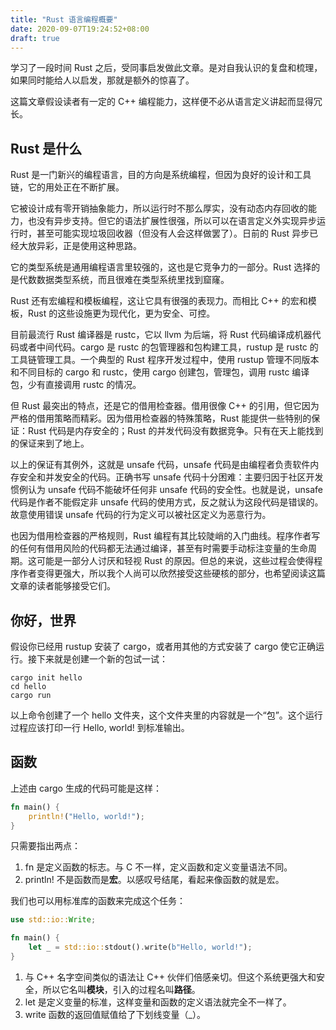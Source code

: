 ```yaml
---
title: "Rust 语言编程概要"
date: 2020-09-07T19:24:52+08:00
draft: true
---
```


学习了一段时间 Rust 之后，受同事启发做此文章。是对自我认识的复盘和梳理，如果同时能给人以启发，那就是额外的惊喜了。

这篇文章假设读者有一定的 C++ 编程能力，这样便不必从语言定义讲起而显得冗长。

## Rust 是什么

Rust 是一门新兴的编程语言，目的方向是系统编程，但因为良好的设计和工具链，它的用处正在不断扩展。

它被设计成有零开销抽象能力，所以运行时不那么厚实，没有动态内存回收的能力，也没有异步支持。但它的语法扩展性很强，所以可以在语言定义外实现异步运行时，甚至可能实现垃圾回收器（但没有人会这样做罢了）。日前的 Rust 异步已经大放异彩，正是使用这种思路。

它的类型系统是通用编程语言里较强的，这也是它竞争力的一部分。Rust 选择的是代数数据类型系统，而且很难在类型系统里找到窟窿。

Rust 还有宏编程和模板编程，这让它具有很强的表现力。而相比 C++ 的宏和模板，Rust 的这些设施更为现代化，更为安全、可控。

目前最流行 Rust 编译器是 rustc，它以 llvm 为后端，将 Rust 代码编译成机器代码或者中间代码。cargo 是 rustc 的包管理器和包构建工具，rustup 是 rustc 的工具链管理工具。一个典型的 Rust 程序开发过程中，使用 rustup 管理不同版本和不同目标的 cargo 和 rustc，使用 cargo 创建包，管理包，调用 rustc 编译包，少有直接调用 rustc 的情况。

但 Rust 最突出的特点，还是它的借用检查器。借用很像 C++ 的引用，但它因为严格的借用策略而精彩。因为借用检查器的特殊策略，Rust 能提供一些特别的保证：Rust 代码是内存安全的；Rust 的并发代码没有数据竞争。只有在天上能找到的保证来到了地上。

以上的保证有其例外，这就是 unsafe 代码，unsafe 代码是由编程者负责软件内存安全和并发安全的代码。正确书写 unsafe 代码十分困难：主要归因于社区开发惯例认为 unsafe 代码不能破坏任何非 unsafe 代码的安全性。也就是说，unsafe 代码是作者不能假定非 unsafe 代码的使用方式，反之就认为这段代码是错误的。故意使用错误 unsafe 代码的行为定义可以被社区定义为恶意行为。

也因为借用检查器的严格规则，Rust 编程有其比较陡峭的入门曲线。程序作者写的任何有借用风险的代码都无法通过编译，甚至有时需要手动标注变量的生命周期。这可能是一部分人讨厌和轻视 Rust 的原因。但总的来说，这些过程会使得程序作者变得更强大，所以我个人尚可以欣然接受这些硬核的部分，也希望阅读这篇文章的读者能够接受它们。

## 你好，世界

假设你已经用 rustup 安装了 cargo，或者用其他的方式安装了 cargo 使它正确运行。接下来就是创建一个新的包试一试：

    cargo init hello
    cd hello
    cargo run

以上命令创建了一个 hello 文件夹，这个文件夹里的内容就是一个“包”。这个运行过程应该打印一行 Hello, world! 到标准输出。

## 函数

上述由 cargo 生成的代码可能是这样：

  ```rust
  fn main() {
      println!("Hello, world!");
  }
  ```

只需要指出两点：

1. fn 是定义函数的标志。与 C 不一样，定义函数和定义变量语法不同。
2. println! 不是函数而是**宏**。以感叹号结尾，看起来像函数的就是宏。

我们也可以用标准库的函数来完成这个任务：

  ```rust
  use std::io::Write;

  fn main() {
      let _ = std::io::stdout().write(b"Hello, world!");
  }
  ```

1. 与 C++ 名字空间类似的语法让 C++ 伙伴们倍感亲切。但这个系统更强大和安全，所以它名叫**模块**，引入的过程名叫**路径**。
2. let 是定义变量的标准，这样变量和函数的定义语法就完全不一样了。
3. write 函数的返回值赋值给了下划线变量（_）。
